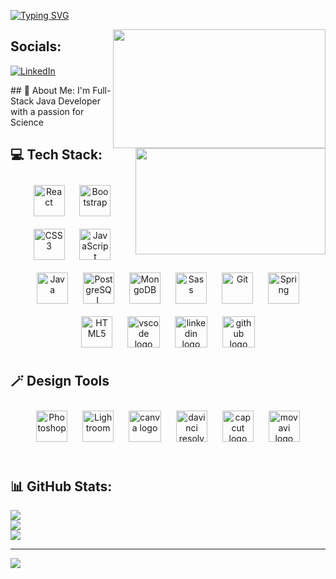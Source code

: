 [![Typing SVG](http://readme-typing-svg.herokuapp.com?font=Fredoka+One&size=30&pause=1000&color=D29012&width=435&lines=Hi+there+%F0%9F%91%8B+I'm+Burak;Welcome+to+my+GitHub+page)](https://git.io/typing-svg)

<img src="https://www.opcito.com/hs-fs/hubfs/DevOps-CI-CD_03.gif?width=600&height=400&name=DevOps-CI-CD_03.gif" align="right" width="340" height="190">

## Socials:
<img src="https://miro.medium.com/v2/resize:fit:1400/1*yw0TnheAGN-LPneDaTlaxw.gif" align="right" width="304" height="170">

[![LinkedIn](https://img.shields.io/badge/linkedin-%230077B5.svg?style=for-the-badge&logo=linkedin&logoColor=white)](https://www.linkedin.com/in/burak-inan)


<div style={margin-top:"200px"}></div>
## 💫 About Me:
I'm Full-Stack Java Developer with a passion for Science


## 💻 Tech Stack:
<div align="center">  
<a href="https://reactjs.org/" target="_blank"><img style="margin: 10px" src="https://profilinator.rishav.dev/skills-assets/react-original-wordmark.svg" alt="React" height="50" /></a>  
<a href="https://getbootstrap.com/docs/3.4/javascript/" target="_blank"><img style="margin: 10px" src="https://profilinator.rishav.dev/skills-assets/bootstrap-plain.svg" alt="Bootstrap" height="50" /></a>  
<a href="https://www.w3schools.com/css/" target="_blank"><img style="margin: 10px" src="https://profilinator.rishav.dev/skills-assets/css3-original-wordmark.svg" alt="CSS3" height="50" /></a>  
<a href="https://www.javascript.com/" target="_blank"><img style="margin: 10px" src="https://profilinator.rishav.dev/skills-assets/javascript-original.svg" alt="JavaScript" height="50" /></a>  
<a href="https://www.java.com/" target="_blank"><img style="margin: 10px" src="https://profilinator.rishav.dev/skills-assets/java-original-wordmark.svg" alt="Java" height="50" /></a>  
<a href="https://www.postgresql.org/" target="_blank"><img style="margin: 10px" src="https://profilinator.rishav.dev/skills-assets/postgresql-original-wordmark.svg" alt="PostgreSQL" height="50" /></a>  
<a href="https://www.mongodb.com/" target="_blank"><img style="margin: 10px" src="https://profilinator.rishav.dev/skills-assets/mongodb-original-wordmark.svg" alt="MongoDB" height="50" /></a>  
<a href="https://sass-lang.com/" target="_blank"><img style="margin: 10px" src="https://profilinator.rishav.dev/skills-assets/sass-original.svg" alt="Sass" height="50" /></a>  
<a href="https://github.com/" target="_blank"><img style="margin: 10px" src="https://profilinator.rishav.dev/skills-assets/git-scm-icon.svg" alt="Git" height="50" /></a>  
<a href="https://docs.spring.io/spring-framework/docs/3.0.x/reference/expressions.html#:~:text=The%20Spring%20Expression%20Language%20(SpEL,and%20basic%20string%20templating%20functionality." target="_blank"><img style="margin: 10px" src="https://profilinator.rishav.dev/skills-assets/springio-icon.svg" alt="Spring" height="50" /></a>  
<a href="https://en.wikipedia.org/wiki/HTML5" target="_blank"><img style="margin: 10px" src="https://profilinator.rishav.dev/skills-assets/html5-original-wordmark.svg" alt="HTML5" height="50" /></a>
<a href="https://code.visualstudio.com/" target="_blank"><img style="margin: 10px" src="https://cdn.jsdelivr.net/gh/devicons/devicon/icons/vscode/vscode-original.svg" height="50" width="52" alt="vscode logo"  /></a>
<a href="https://tr.linkedin.com/" target="_blank"><img style="margin: 10px" src="https://cdn.jsdelivr.net/gh/devicons/devicon/icons/linkedin/linkedin-original.svg" height="50" width="52" alt="linkedin logo"  /></a>
<a href="https://github.com/" target="_blank"><img style="margin: 10px"  src="https://cdn.jsdelivr.net/gh/devicons/devicon/icons/github/github-original.svg" height="50" width="52" alt="github logo"  /></a>  
</div>

</td><td valign="top" width="33%">



</td><td valign="top" width="33%">
  
## 🪄 Design Tools  
<div align="center">  
<a href="https://www.adobe.com/in/products/photoshop.html" target="_blank"><img style="margin: 10px" src="https://profilinator.rishav.dev/skills-assets/photoshop-plain.svg" alt="Photoshop" height="50" /></a>  
<a href="https://www.adobe.com/products/photoshop-lightroom.html" target="_blank"><img style="margin: 10px" src="https://profilinator.rishav.dev/skills-assets/lightroom.png" alt="Lightroom" height="50" /></a>
<a href="https://www.canva.com/tr_tr/" target="_blank"><img style="margin: 10px" src="https://cdn.jsdelivr.net/gh/devicons/devicon/icons/canva/canva-original.svg" height="50" width="52" alt="canva logo"  /></a> 
<a href="https://www.blackmagicdesign.com/tr/products/davinciresolve" target="_blank"><img style="margin: 10px" src="https://upload.wikimedia.org/wikipedia/commons/4/4d/DaVinci_Resolve_Studio.png" height="50"  alt="davinci resolve logo"  /></a> 
<a href="https://www.capcut.com/tr-tr/" target="_blank"><img style="margin: 10px" src="https://www.wizcase.com/wp-content/uploads/2022/08/CapCut-app-Logo-Transparent.png" height="50" alt="capcut logo"  /></a> 
<a href="https://www.movavi.com/" target="_blank"><img style="margin: 10px" src="https://insmac.org/uploads/posts/2020-10/1602153821_video-editor-plus.png" height="50" alt="movavi logo"  /></a>

</div>

</td><td valign="top" width="33%">



</td><td valign="top" width="33%"> 

<br/>


## 📊 GitHub Stats:
![](https://github-readme-stats.vercel.app/api?username=burak-inan&theme=vue-dark&hide_border=false&include_all_commits=false&count_private=false)<br/>
![](https://github-readme-streak-stats.herokuapp.com/?user=burak-inan&theme=vue-dark&hide_border=false)<br/>
![](https://github-readme-stats.vercel.app/api/top-langs/?username=burak-inan&theme=vue-dark&hide_border=false&include_all_commits=false&count_private=false&layout=compact)

---
[![](https://visitcount.itsvg.in/api?id=burak-inan&icon=0&color=9)](https://visitcount.itsvg.in)

<!-- Proudly created with GPRM ( https://gprm.itsvg.in ) -->
